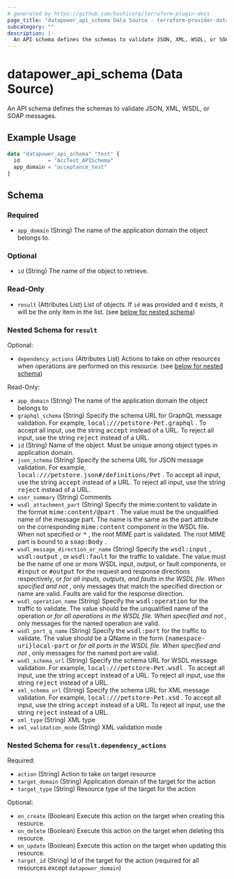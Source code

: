 ```yaml
---
# generated by https://github.com/hashicorp/terraform-plugin-docs
page_title: "datapower_api_schema Data Source - terraform-provider-datapower"
subcategory: ""
description: |-
  An API schema defines the schemas to validate JSON, XML, WSDL, or SOAP messages.
---
```


# datapower_api_schema (Data Source)

An API schema defines the schemas to validate JSON, XML, WSDL, or SOAP messages.

## Example Usage

```terraform
data "datapower_api_schema" "test" {
  id         = "AccTest_APISchema"
  app_domain = "acceptance_test"
}
```

<!-- schema generated by tfplugindocs -->
## Schema

### Required

- `app_domain` (String) The name of the application domain the object belongs to.

### Optional

- `id` (String) The name of the object to retrieve.

### Read-Only

- `result` (Attributes List) List of objects. If `id` was provided and it exists, it will be the only item in the list. (see [below for nested schema](#nestedatt--result))

<a id="nestedatt--result"></a>
### Nested Schema for `result`

Optional:

- `dependency_actions` (Attributes List) Actions to take on other resources when operations are performed on this resource. (see [below for nested schema](#nestedatt--result--dependency_actions))

Read-Only:

- `app_domain` (String) The name of the application domain the object belongs to
- `graphql_schema` (String) Specify the schema URL for GraphQL message validation. For example, <tt>local:///petstore-Pet.graphql</tt> . To accept all input, use the string <tt>accept</tt> instead of a URL. To reject all input, use the string <tt>reject</tt> instead of a URL.
- `id` (String) Name of the object. Must be unique among object types in application domain.
- `json_schema` (String) Specify the schema URL for JSON message validation. For example, <tt>local:///petstore.json#/definitions/Pet</tt> . To accept all input, use the string <tt>accept</tt> instead of a URL. To reject all input, use the string <tt>reject</tt> instead of a URL.
- `user_summary` (String) Comments
- `wsdl_attachment_part` (String) Specify the mime:content to validate in the format <tt>mime:content/@part</tt> . The value must be the unqualified name of the message part. The name is the same as the part attribute on the corresponding <tt>mime:content</tt> component in the WSDL file. When not specified or <tt>*</tt> , the root MIME part is validated. The root MIME part is bound to a <tt>soap:Body</tt> .
- `wsdl_message_direction_or_name` (String) Specify the <tt>wsdl:input</tt> , <tt>wsdl:output</tt> , or <tt>wsdl:fault</tt> for the traffic to validate. The value must be the name of one or more WSDL input, output, or fault components, or <tt>#input</tt> or <tt>#output</tt> for the request and response directions respectively, or <tt>*</tt> for all inputs, outputs, and faults in the WSDL file. When specified and not <tt>*</tt> , only messages that match the specified direction or name are valid. Faults are valid for the response direction.
- `wsdl_operation_name` (String) Specify the <tt>wsdl:operation</tt> for the traffic to validate. The value should be the unqualified name of the operation or <tt>*</tt> for all operations in the WSDL file. When specified and not <tt>*</tt> , only messages for the named operation are valid.
- `wsdl_port_q_name` (String) Specify the <tt>wsdl:port</tt> for the traffic to validate. The value should be a QName in the form <tt>{namespace-uri}local-part</tt> or <tt>*</tt> for all ports in the WSDL file. When specified and not <tt>*</tt> , only messages for the named port are valid.
- `wsdl_schema_url` (String) Specify the schema URL for WSDL message validation. For example, <tt>local:///petstore-Pet.wsdl</tt> . To accept all input, use the string <tt>accept</tt> instead of a URL. To reject all input, use the string <tt>reject</tt> instead of a URL.
- `xml_schema_url` (String) Specify the schema URL for XML message validation. For example, <tt>local:///petstore-Pet.xsd</tt> . To accept all input, use the string <tt>accept</tt> instead of a URL. To reject all input, use the string <tt>reject</tt> instead of a URL.
- `xml_type` (String) XML type
- `xml_validation_mode` (String) XML validation mode

<a id="nestedatt--result--dependency_actions"></a>
### Nested Schema for `result.dependency_actions`

Required:

- `action` (String) Action to take on target resource
- `target_domain` (String) Application domain of the target for the action
- `target_type` (String) Resource type of the target for the action

Optional:

- `on_create` (Boolean) Execute this action on the target when creating this resource.
- `on_delete` (Boolean) Execute this action on the target when deleting this resource.
- `on_update` (Boolean) Execute this action on the target when updating this resource.
- `target_id` (String) Id of the target for the action (required for all resources except `datapower_domain`)
